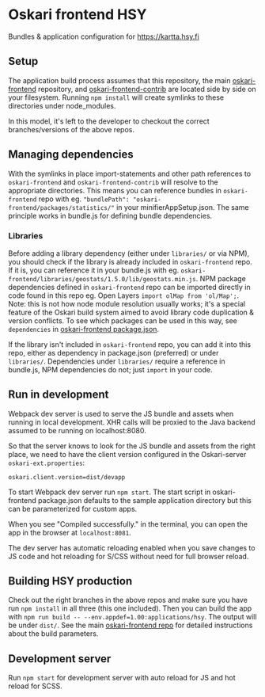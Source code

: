 # Oskari frontend HSY

Bundles & application configuration for https://kartta.hsy.fi

## Setup

The application build process assumes that this repository, the main [oskari-frontend](https://github.com/oskariorg/oskari-frontend) repository, and [oskari-frontend-contrib](https://github.com/oskariorg/oskari-frontend-contrib) are located side by side on your filesystem. Running `npm install` will create symlinks to these directories under node_modules.

In this model, it's left to the developer to checkout the correct branches/versions of the above repos.

## Managing dependencies

With the symlinks in place import-statements and other path references to `oskari-frontend` and `oskari-frontend-contrib` will resolve to the appropriate directories. This means you can reference bundles in `oskari-frontend` repo with eg. `"bundlePath": "oskari-frontend/packages/statistics/"` in your minifierAppSetup.json. The same principle works in bundle.js for defining bundle dependencies.

### Libraries

Before adding a library dependency (either under `libraries/` or via NPM), you should check if the library is already included in `oskari-frontend` repo. If it is, you can reference it in your bundle.js with eg. `oskari-frontend/libraries/geostats/1.5.0/lib/geostats.min.js`. NPM package dependencies defined in `oskari-frontend` repo can be imported directly in code found in this repo eg. Open Layers `import olMap from 'ol/Map';`. Note: this is not how node module resolution usually works; it's a special feature of the Oskari build system aimed to avoid library code duplication & version conflicts. To see which packages can be used in this way, see `dependencies` in [oskari-frontend package.json](https://github.com/oskariorg/oskari-frontend/blob/master/package.json).

If the library isn't included in `oskari-frontend` repo, you can add it into this repo, either as dependency in package.json (preferred) or under `libraries/`. Dependencies under `libraries/` require a reference in bundle.js, NPM dependencies do not; just `import` in your code.

## Run in development

Webpack dev server is used to serve the JS bundle and assets when running in local development. XHR calls will be proxied to the Java backend assumed to be running on localhost:8080.

So that the server knows to look for the JS bundle and assets from the right place, we need to have the client version configured in the Oskari-server `oskari-ext.properties`:

```
oskari.client.version=dist/devapp
```

To start Webpack dev server run `npm start`. The start script in oskari-frontend package.json defaults to the sample application directory but this can be parameterized for custom apps.

When you see "Compiled successfully." in the terminal, you can open the app in the browser at `localhost:8081`.

The dev server has automatic reloading enabled when you save changes to JS code and hot reloading for S/CSS without need for full browser reload.

## Building HSY production

 Check out the right branches in the above repos and make sure you have run `npm install` in all three (this one included). Then you can build the app with `npm run build -- --env.appdef=1.00:applications/hsy`. The output will be under `dist/`. See the main [oskari-frontend repo](https://github.com/oskariorg/oskari-frontend#readme) for detailed instructions about the build parameters.

 ## Development server

 Run `npm start` for development server with auto reload for JS and hot reload for SCSS.
